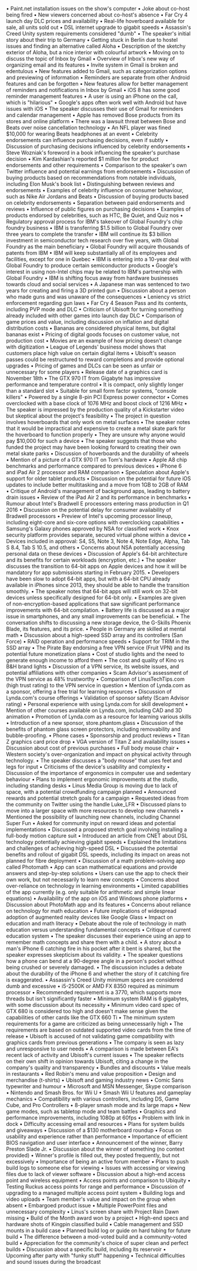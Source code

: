 • Paint.net installation issues on the show's computer
• Joke about co-host being fired
• New viewers concerned about co-host's absence
• Far Cry 4 launch day DLC prices and availability
• Real-life hoverboard available for sale, all units sold out
• DSL internet upgrade to gigabit speeds
• Assassin's Creed Unity system requirements considered "dumb"
• The speaker's initial story about their trip to Germany
• Getting stuck in Berlin due to hostel issues and finding an alternative called Aloha
• Description of the sketchy exterior of Aloha, but a nice interior with colourful artwork
• Moving on to discuss the topic of Inbox by Gmail
• Overview of Inbox's new way of organizing email and its features
• Invite system in Gmail is broken and edentulous
• New features added to Gmail, such as categorization options and previewing of information
• Reminders are separate from other Android features and can be forgotten
• New features allow for better management of reminders and notifications in Inbox by Gmail
• iOS 8 has some good reminder management features
• A user is using an iPhone on the call, which is "hilarious"
• Google's apps often work well with Android but have issues with iOS
• The speaker discusses their use of Gmail for reminders and calendar management
• Apple has removed Bose products from its stores and online platform
• There was a lawsuit threat between Bose and Beats over noise cancellation technology
• An NFL player was fined $10,000 for wearing Beats headphones at an event
• Celebrity endorsements can influence purchasing decisions, even if subtly
• Discussion of purchasing decisions influenced by celebrity endorsements
• Steve Wozniak's foreword in a book influencing the speaker's purchase decision
• Kim Kardashian's reported $1 million fee for product endorsements and other requirements
• Comparison to the speaker's own Twitter influence and potential earnings from endorsements
• Discussion of buying products based on recommendations from notable individuals, including Elon Musk's book list
• Distinguishing between reviews and endorsements
• Examples of celebrity influence on consumer behaviour, such as Nike Air Jordans and Beats
• Discussion of buying products based on celebrity endorsements
• Separation between paid endorsements and reviews
• Influence of public figures on purchasing decisions
• Examples of products endorsed by celebrities, such as HTC, Be Quiet, and Quiz nos
• Regulatory approval process for IBM's takeover of Global Foundry's chip foundry business
• IBM is transferring $1.5 billion to Global Foundry over three years to complete the transfer
• IBM will continue its $3 billion investment in semiconductor tech research over five years, with Global Foundry as the main beneficiary
• Global Foundry will acquire thousands of patents from IBM
• IBM will keep substantially all of its employees and facilities, except for one in Quebec
• IBM is entering into a 10-year deal with Global Foundry to produce certain semiconductor products
• Google's interest in using non-Intel chips may be related to IBM's partnership with Global Foundry
• IBM is shifting focus away from hardware businesses towards cloud and social services
• A Japanese man was sentenced to two years for creating and firing a 3D printed gun
• Discussion about a person who made guns and was unaware of the consequences
• Leniency vs strict enforcement regarding gun laws
• Far Cry 4 Season Pass and its contents, including PVP mode and DLC
• Criticism of Ubisoft for turning something already included with other games into launch day DLC
• Comparison of game prices and value, including discussion on inflation and digital distribution costs
• Bananas are considered physical items, but digital bananas exist
• Pricing of digital goods focuses on customer value, not production cost
• Movies are an example of how pricing doesn't change with digitization
• League of Legends' business model shows that customers place high value on certain digital items
• Ubisoft's season passes could be restructured to reward completions and provide optional upgrades
• Pricing of games and DLCs can be seen as unfair or unnecessary for some players
• Release date of a graphics card is November 18th
• The GTX 970 IT from Gigabyte has impressive performance and temperature control
• It is compact, only slightly longer than a standard slot
• Suitable for small form factor systems, "console killers"
• Powered by a single 8-pin PCI Express power connector
• Comes overclocked with a base clock of 1076 MHz and boost clock of 1216 MHz
• The speaker is impressed by the production quality of a Kickstarter video but skeptical about the project's feasibility
• The project in question involves hoverboards that only work on metal surfaces
• The speaker notes that it would be impractical and expensive to create a metal skate park for the hoverboard to function properly
• They are unsure why anyone would pay $10,000 for such a device
• The speaker suggests that those who funded the project may have been looking forward to creating their own metal skate parks
• Discussion of hoverboards and the durability of wheels
• Mention of a picture of a GTX 970 IT on Tom's hardware
• Apple A8 chip benchmarks and performance compared to previous devices
• iPhone 6 and iPad Air 2 processor and RAM comparison
• Speculation about Apple's support for older tablet products
• Discussion on the potential for future iOS updates to include better multitasking and a move from 1GB to 2GB of RAM
• Critique of Android's management of background apps, leading to battery drain issues
• Review of the iPad Air 2 and its performance in benchmarks
• Rumour about Intel's Bradwell E processors entering mass production in Q1 2016
• Discussion on the potential delay for consumer availability of Bradwell processors
• Preview of Intel's upcoming processor lineup, including eight-core and six-core options with overclocking capabilities
• Samsung's Galaxy phones approved by NSA for classified work
• Knox security platform provides separate, secured virtual phone within a device
• Devices included in approval: S4, S5, Note 3, Note 4, Note Edge, Alpha, Tab S 8.4, Tab S 10.5, and others
• Concerns about NSA potentially accessing personal data on these devices
• Discussion of Apple's 64-bit architecture and its benefits for certain workloads (encryption, etc.)
• The speaker discusses the transition to 64-bit apps on Apple devices and how it will be mandatory for app submissions starting in February 2015.
• Developers have been slow to adopt 64-bit apps, but with a 64-bit CPU already available in iPhones since 2013, they should be able to handle the transition smoothly.
• The speaker notes that 64-bit apps will still work on 32-bit devices unless specifically designed for 64-bit only.
• Examples are given of non-encryption-based applications that saw significant performance improvements with 64-bit compilation.
• Battery life is discussed as a major issue in smartphones, and any small improvements can be beneficial.
• The conversation shifts to discussing a new storage device, the G-Skills Phoenix Blade, its features, and its price.
• People in Germany are skilled at mental math
• Discussion about a high-speed SSD array and its controllers (San Force)
• RAID operation and performance speeds
• Support for TRIM in the SSD array
• The Pirate Bay endorsing a free VPN service (Fruit VPN) and its potential future monetization plans
• Cost of studio lights and the need to generate enough income to afford them
• The cost and quality of Kino vs B&H brand lights
• Discussion of a VPN service, its website issues, and potential affiliations with other companies
• Scam Advisor's assessment of the VPN service as 48% trustworthy
• Comparison of LinusTechTips.com (high trust rating) to the VPN service in question
• Mention of Lynda.com as a sponsor, offering a free trial for learning resources
• Discussion of Lynda.com's course offerings
• Validation of sponsor safety (Scam Advisor rating)
• Personal experience with using Lynda.com for skill development
• Mention of other courses available on Lynda.com, including CAD and 3D animation
• Promotion of Lynda.com as a resource for learning various skills
• Introduction of a new sponsor, store.phantom.glass
• Discussion of the benefits of phantom glass screen protectors, including removability and bubble-proofing.
• Phone cases
• Sponsorship and product reviews
• Titan Z graphics card price drop
• VGA version of Titan Z and availability issues
• Discussion about cost of previous purchases
• Full body mouse chair
• Western society's over-organization and impact on physical activity through technology.
• The speaker discusses a "body mouse" that uses feet and legs for input
• Criticisms of the device's usability and complexity
• Discussion of the importance of ergonomics in computer use and sedentary behaviour
• Plans to implement ergonomic improvements at the studio, including standing desks
• Linus Media Group is moving due to lack of space, with a potential crowdfunding campaign planned
• Announced rewards and potential stretch goals for a campaign
• Requested ideas from the community on Twitter using the handle Luke_LFR
• Discussed plans to move into a larger space with more resources to develop new channels
• Mentioned the possibility of launching new channels, including Channel Super Fun
• Asked for community input on reward ideas and potential implementations
• Discussed a proposed stretch goal involving installing a full-body motion capture suit
• Introduced an article from CNET about DSL technology potentially achieving gigabit speeds
• Explained the limitations and challenges of achieving high-speed DSL
• Discussed the potential benefits and rollout of gigabit DSL speeds, including its impact on areas not planned for fibre deployment
• Discussion of a math problem-solving app called Photomath
• App can scan mathematical equations and provide answers and step-by-step solutions
• Users can use the app to check their own work, but not necessarily to learn new concepts
• Concerns about over-reliance on technology in learning environments
• Limited capabilities of the app currently (e.g. only suitable for arithmetic and simple linear equations)
• Availability of the app on iOS and Windows phone platforms
• Discussion about PhotoMath app and its features
• Concerns about reliance on technology for math education
• Future implications of widespread adoption of augmented reality devices like Google Glass
• Impact on education and math literacy
• Debate about the role of technology in math education versus understanding fundamental concepts
• Critique of current education system
• The speaker discusses their experience using an app to remember math concepts and share them with a child.
• A story about a man's iPhone 6 catching fire in his pocket after it bent is shared, but the speaker expresses skepticism about its validity.
• The speaker questions how a phone can bend at a 90-degree angle in a person's pocket without being crushed or severely damaged.
• The discussion includes a debate about the durability of the iPhone 6 and whether the story of it catching fire is exaggerated.
• Assassin's Creed Unity minimum specs are considered dumb and excessive
• i5-2500K or AMD FX 8350 required as minimum processor
• Recommended requirement is a 3770, which supports more threads but isn't significantly faster
• Minimum system RAM is 6 gigabytes, with some discussion about its necessity
• Minimum video card spec of GTX 680 is considered too high and doesn't make sense given the capabilities of other cards like the GTX 660 Ti
• The minimum system requirements for a game are criticized as being unnecessarily high
• The requirements are based on outdated supported video cards from the time of release
• Ubisoft is accused of not validating game compatibility with graphics cards from previous generations
• The company is seen as lazy and unresponsive to user needs
• A comparison is made between EA's recent lack of activity and Ubisoft's current issues
• The speaker reflects on their own shift in opinion towards Ubisoft, citing a change in the company's quality and transparency
• Bundles and discounts
• Value meals in restaurants
• Red Robin's menu and value proposition
• Design and merchandise (t-shirts)
• Ubisoft and gaming industry news
• Comic Sans typewriter and humour
• Microsoft and MSN Messenger, Skype comparison
• Nintendo and Smash Bros. for Wii U
• Smash Wii U features and gameplay mechanics
• Compatibility with various controllers, including DS, Game Cube, and Pro Controllers
• 8-player smash mode and its large maps
• New game modes, such as tabletop mode and team battles
• Graphics and performance improvements, including 1080p at 60fps
• Problem with link in dock
• Difficulty accessing email and resources
• Plans for system builds and giveaways
• Discussion of a $130 motherboard roundup
• Focus on usability and experience rather than performance
• Importance of efficient BIOS navigation and user interface
• Announcement of the winner, Barry Preston Slade Jr.
• Discussion about the winner of something (no context provided)
• Winner's profile is filled out, they posted frequently, but not excessively
• Importance of being an active forum member
• Plans to push build logs to someone else for viewing
• Issues with accessing or viewing files due to lack of viewer software
• Discussion about a high-end access point and wireless equipment
• Access points and comparison to Ubiquity
• Testing Ruckus access points for range and performance
• Discussion of upgrading to a managed multiple access point system
• Building logs and video uploads
• Team member's value and impact on the group when absent
• Embargoed product issue
• Multiple PowerPoint files and unnecessary complexity
• Linus's screen share with Project Rain Dawn missing
• Build of the Month award won by a project
• High-end specs and hardware shots of Kingpin classified build
• Cable management and SSD mounts in a build case
• Planned build log or guide on hard tubing for future build
• The difference between a mod-voted build and a community-voted build
• Appreciation for the community's choice of super clean and perfect builds
• Discussion about a specific build, including its reservoir
• Upcoming after party with "funky stuff" happening
• Technical difficulties and sound issues during the broadcast